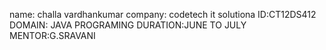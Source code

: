 name: challa vardhankumar
company: codetech it solutiona
ID:CT12DS412
DOMAIN: JAVA PROGRAMING
DURATION:JUNE TO JULY
MENTOR:G.SRAVANI
